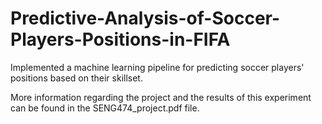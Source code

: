 # Predictive-Analysis-of-Soccer-Players-Positions-in-FIFA
Implemented a machine learning pipeline for predicting soccer players' positions  based on their skillset.

More information regarding the project and the results of this experiment can be found in the SENG474_project.pdf file. 


